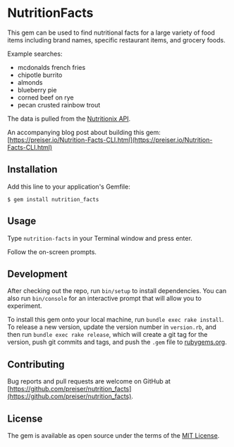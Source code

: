 # NutritionFacts
This gem can be used to find nutritional facts for a large variety of food items including brand names, specific restaurant items, and grocery foods.

Example searches:
  - mcdonalds french fries
  - chipotle burrito
  - almonds
  - blueberry pie
  - corned beef on rye
  - pecan crusted rainbow trout

The data is pulled from the [Nutritionix API](https://developer.nutritionix.com/).

An accompanying blog post about building this gem: [https://preiser.io/Nutrition-Facts-CLI.html](https://preiser.io/Nutrition-Facts-CLI.html)

## Installation
Add this line to your application's Gemfile:

```
$ gem install nutrition_facts
```

## Usage
Type `nutrition-facts` in your Terminal window and press enter.

Follow the on-screen prompts.

## Development
After checking out the repo, run `bin/setup` to install dependencies. You can also run `bin/console` for an interactive prompt that will allow you to experiment.

To install this gem onto your local machine, run `bundle exec rake install`. To release a new version, update the version number in `version.rb`, and then run `bundle exec rake release`, which will create a git tag for the version, push git commits and tags, and push the `.gem` file to [rubygems.org](https://rubygems.org).

## Contributing
Bug reports and pull requests are welcome on GitHub at [https://github.com/preiser/nutrition_facts](https://github.com/preiser/nutrition_facts).

## License
The gem is available as open source under the terms of the [MIT License](http://opensource.org/licenses/MIT).
